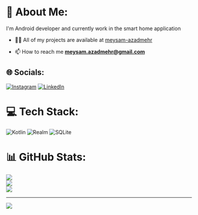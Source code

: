 # 💫 About Me:
I'm Android developer and currently work in the smart home application

- 👨‍💻 All of my projects are available at [meysam-azadmehr](meysam-azadmehr)

- 📫 How to reach me **meysam.azadmehr@gmail.com**

## 🌐 Socials:
[![Instagram](https://img.shields.io/badge/Instagram-%23E4405F.svg?logo=Instagram&logoColor=white)](https://instagram.com/meysam-azadmehr) [![LinkedIn](https://img.shields.io/badge/LinkedIn-%230077B5.svg?logo=linkedin&logoColor=white)](https://linkedin.com/in/meysam-azadmehr) 


# 💻 Tech Stack:
![Kotlin](https://img.shields.io/badge/kotlin-%230095D5.svg?style=for-the-badge&logo=kotlin&logoColor=white) ![Realm](https://img.shields.io/badge/Realm-39477F?style=for-the-badge&logo=realm&logoColor=white) ![SQLite](https://img.shields.io/badge/sqlite-%2307405e.svg?style=for-the-badge&logo=sqlite&logoColor=white)
# 📊 GitHub Stats:
![](https://github-readme-stats.vercel.app/api?username=meysam-azadmehr&theme=dark&hide_border=false&include_all_commits=false&count_private=false)<br/>
![](https://github-readme-streak-stats.herokuapp.com/?user=meysam-azadmehr&theme=dark&hide_border=false)<br/>
![](https://github-readme-stats.vercel.app/api/top-langs/?username=meysam-azadmehr&theme=dark&hide_border=false&include_all_commits=false&count_private=false&layout=compact)

---
[![](https://visitcount.itsvg.in/api?id=meysam-azadmehr&icon=0&color=0)](https://visitcount.itsvg.in)

